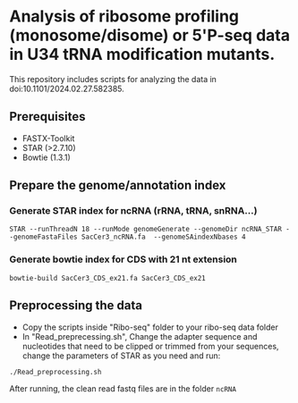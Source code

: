 # Analysis of ribosome profiling (monosome/disome) or 5'P-seq data in U34 tRNA modification mutants. 


This repository includes scripts for analyzing the data in doi:10.1101/2024.02.27.582385. 


## Prerequisites

* FASTX-Toolkit
* STAR (>2.7.10)
* Bowtie (1.3.1)


## Prepare the genome/annotation index
### Generate STAR index for ncRNA (rRNA, tRNA, snRNA...)

```
STAR --runThreadN 18 --runMode genomeGenerate --genomeDir ncRNA_STAR --genomeFastaFiles SacCer3_ncRNA.fa  --genomeSAindexNbases 4
```
### Generate bowtie index for CDS with 21 nt extension

```
bowtie-build SacCer3_CDS_ex21.fa SacCer3_CDS_ex21
```
## Preprocessing the data

* Copy the scripts inside "Ribo-seq" folder to your ribo-seq data folder
* In "Read_preprecessing.sh", Change the adapter sequence and nucleotides that need to be clipped or trimmed from your sequences, change the parameters of STAR as you need and run: 

```
./Read_preprocessing.sh 
```
After running, the clean read fastq files are in the folder `ncRNA`
